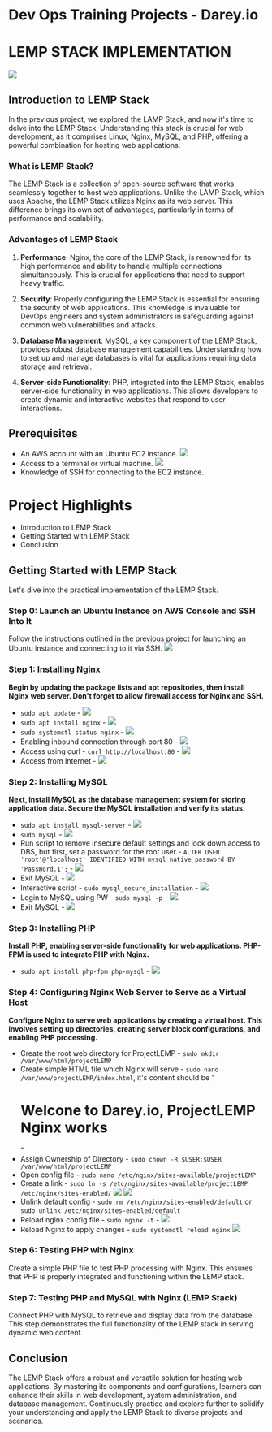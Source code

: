 # Dev Ops Training Projects - Darey.io 

# LEMP STACK IMPLEMENTATION
![](Images/LEMP_Stack.webp)

## Introduction to LEMP Stack

In the previous project, we explored the LAMP Stack, and now it's time to delve into the LEMP Stack. Understanding this stack is crucial for web development, as it comprises Linux, Nginx, MySQL, and PHP, offering a powerful combination for hosting web applications.

### What is LEMP Stack?

The LEMP Stack is a collection of open-source software that works seamlessly together to host web applications. Unlike the LAMP Stack, which uses Apache, the LEMP Stack utilizes Nginx as its web server. This difference brings its own set of advantages, particularly in terms of performance and scalability.

### Advantages of LEMP Stack

1. **Performance**: Nginx, the core of the LEMP Stack, is renowned for its high performance and ability to handle multiple connections simultaneously. This is crucial for applications that need to support heavy traffic.
  
2. **Security**: Properly configuring the LEMP Stack is essential for ensuring the security of web applications. This knowledge is invaluable for DevOps engineers and system administrators in safeguarding against common web vulnerabilities and attacks.

3. **Database Management**: MySQL, a key component of the LEMP Stack, provides robust database management capabilities. Understanding how to set up and manage databases is vital for applications requiring data storage and retrieval.

4. **Server-side Functionality**: PHP, integrated into the LEMP Stack, enables server-side functionality in web applications. This allows developers to create dynamic and interactive websites that respond to user interactions.


## Prerequisites

- An AWS account with an Ubuntu EC2 instance.
![](<Images/01. prerequisite_aws.png>)
- Access to a terminal or virtual machine.
![](<Images/02. connect_machine.png>)
- Knowledge of SSH for connecting to the EC2 instance.


# Project Highlights

- Introduction to LEMP Stack
- Getting Started with LEMP Stack
- Conclusion


## Getting Started with LEMP Stack

Let's dive into the practical implementation of the LEMP Stack.

### Step 0: Launch an Ubuntu Instance on AWS Console and SSH Into It

Follow the instructions outlined in the previous project for launching an Ubuntu instance and connecting to it via SSH.
![](<Images/03. ssh_ubuntu.png>)

### Step 1: Installing Nginx

**Begin by updating the package lists and apt repositories, then install Nginx web server. Don't forget to allow firewall access for Nginx and SSH.**

- `sudo apt update` - ![](<Images/04. install_nginx1.png>)
- `sudo apt install nginx` - ![](<Images/05. install_nginx2.png>)
- `sudo systemctl status nginx` - ![](<Images/06. status_nginx.png>)
- Enabling inbound connection through port 80 - ![](<Images/07. inbound_conn.png>)
- Access using curl - `curl http://localhost:80` - ![](<Images/08. Access_using_curl.png>)
- Access from Internet - ![](<Images/09. web_interface.png>)

### Step 2: Installing MySQL

**Next, install MySQL as the database management system for storing application data. Secure the MySQL installation and verify its status.**

- `sudo apt install mysql-server` - ![](<Images/10. install_mysql.png>)
- `sudo mysql` - ![](<Images/11. sudo_mysql.png>)
- Run script to remove insecure default settings and lock down access to DBS, but first, set a password for the root user -
`ALTER USER 'root'@'localhost' IDENTIFIED WITH mysql_native_password BY 'PassWord.1';` - ![](<Images/12. alter_pwd.png>)
- Exit MySQL - ![](<Images/13. exit_mysql.png>)
- Interactive script - `sudo mysql_secure_installation` - ![](<Images/14. validate_password.png>)
- Login to MySQL using PW - `sudo mysql -p` - ![](<Images/15. login_pw_change.png>)
- Exit MySQL - ![](<Images/13. exit_mysql.png>)

### Step 3: Installing PHP

**Install PHP, enabling server-side functionality for web applications. PHP-FPM is used to integrate PHP with Nginx.**

- `sudo apt install php-fpm php-mysql` - ![](<Images/16. install_php.png>)

### Step 4: Configuring Nginx Web Server to Serve as a Virtual Host

**Configure Nginx to serve web applications by creating a virtual host. This involves setting up directories, creating server block configurations, and enabling PHP processing.**

- Create the root web directory for ProjectLEMP - `sudo mkdir /var/www/html/projectLEMP`
- Create simple HTML file which Nginx will serve - `sudo nano /var/www/projectLEMP/index.html`, it's content should be 
"<h1>Welcone to Darey.io, ProjectLEMP Nginx works</h1>"
- Assign Ownership of Directory - `sudo chown -R $USER:$USER /var/www/html/projectLEMP`
- Open config file - `sudo nano /etc/nginx/sites-available/projectLEMP`
- Create a link - `sudo ln -s /etc/nginx/sites-available/projectLEMP /etc/nginx/sites-enabled/`
![](<Images/17. nginx.png>)
![](<Images/18. code_nginx.png>)
- Unlink default config - `sudo rm /etc/nginx/sites-enabled/default` or `sudo unlink /etc/nginx/sites-enabled/default`
- Reload nginx config file - `sudo nginx -t` - ![](<Images/19. reload_nginx.png>)
- Reload Nginx to apply changes - `sudo systemctl reload nginx`
![](<Images/20. nginx_web.png>)


### Step 6: Testing PHP with Nginx

Create a simple PHP file to test PHP processing with Nginx. This ensures that PHP is properly integrated and functioning within the LEMP stack.

### Step 7: Testing PHP and MySQL with Nginx (LEMP Stack)

Connect PHP with MySQL to retrieve and display data from the database. This step demonstrates the full functionality of the LEMP stack in serving dynamic web content.


## Conclusion

The LEMP Stack offers a robust and versatile solution for hosting web applications. By mastering its components and configurations, learners can enhance their skills in web development, system administration, and database management. Continuously practice and explore further to solidify your understanding and apply the LEMP Stack to diverse projects and scenarios.